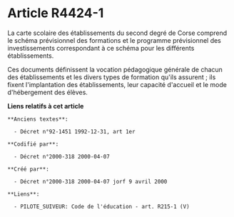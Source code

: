 # Article R4424-1

La carte scolaire des établissements du second degré de Corse comprend le schéma prévisionnel des formations et le programme
prévisionnel des investissements correspondant à ce schéma pour les différents établissements.

Ces documents définissent la vocation pédagogique générale de chacun des établissements et les divers types de formation
qu'ils assurent ; ils fixent l'implantation des établissements, leur capacité d'accueil et le mode d'hébergement des élèves.

**Liens relatifs à cet article**

	**Anciens textes**:

	  - Décret n°92-1451 1992-12-31, art 1er

	**Codifié par**:

	  - Décret n°2000-318 2000-04-07

	**Créé par**:

	  - Décret n°2000-318 2000-04-07 jorf 9 avril 2000

	**Liens**:

	  - PILOTE_SUIVEUR: Code de l'éducation - art. R215-1 (V)
